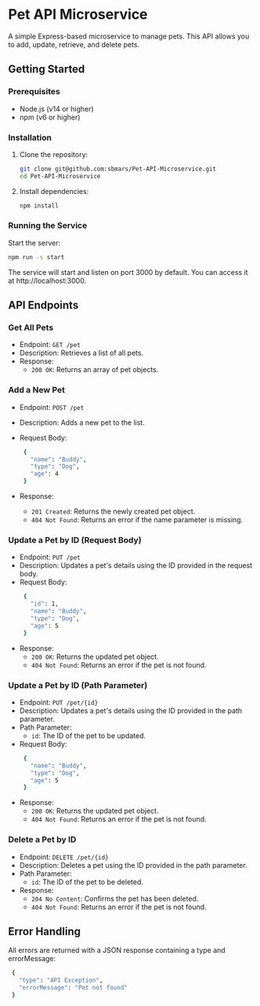 # Pet API Microservice

A simple Express-based microservice to manage pets. This API allows you to add, update, retrieve, and delete pets.

## Getting Started

### Prerequisites

- Node.js (v14 or higher)
- npm (v6 or higher)

### Installation

1. Clone the repository:

   ```bash
   git clone git@github.com:sbmars/Pet-API-Microservice.git
   cd Pet-API-Microservice
   ```
   
2. Install dependencies:

   ```bash
   npm install
   ```

### Running the Service
Start the server:

   ```bash
   npm run -s start
   ```
The service will start and listen on port 3000 by default. You can access it at http://localhost:3000.

## API Endpoints
### Get All Pets
* Endpoint: `GET /pet`
* Description: Retrieves a list of all pets.
* Response:
  * `200 OK`: Returns an array of pet objects.

### Add a New Pet
* Endpoint: `POST /pet`
* Description: Adds a new pet to the list.
* Request Body:

   ```bash
    {
      "name": "Buddy",
      "type": "Dog",
      "age": 4
    }
   ```
* Response:
  * `201 Created`: Returns the newly created pet object.
  * `404 Not Found`: Returns an error if the name parameter is missing.

### Update a Pet by ID (Request Body)
* Endpoint: `PUT /pet`
* Description: Updates a pet's details using the ID provided in the request body.
* Request Body:
   ```bash
    {
      "id": 1,
      "name": "Buddy",
      "type": "Dog",
      "age": 5
    }
   ```
* Response:
  * `200 OK`: Returns the updated pet object.
  * `404 Not Found`: Returns an error if the pet is not found.

### Update a Pet by ID (Path Parameter)
* Endpoint: `PUT /pet/{id}`
* Description: Updates a pet's details using the ID provided in the path parameter.
* Path Parameter:
  * `id`: The ID of the pet to be updated.
* Request Body:
   ```bash
    {
      "name": "Buddy",
      "type": "Dog",
      "age": 5
    }
   ```
* Response:
  * `200 OK`: Returns the updated pet object.
  * `404 Not Found`: Returns an error if the pet is not found.

### Delete a Pet by ID
* Endpoint: `DELETE /pet/{id}`
* Description: Deletes a pet using the ID provided in the path parameter.
* Path Parameter:
  * `id`: The ID of the pet to be deleted.
* Response:
  * `204 No Content`: Confirms the pet has been deleted.
  * `404 Not Found`: Returns an error if the pet is not found.

## Error Handling
All errors are returned with a JSON response containing a type and errorMessage:

   ```bash
    {
      "type": "API Exception",
      "errorMessage": "Pet not found"
    }
   ```